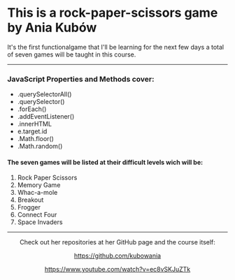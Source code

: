 <h1>This is a rock-paper-scissors game by Ania Kubów</h1>

It's the first functionalgame that I'll be learning for the next few days a total of seven games will be taught in this course.
<hr>
<div>
<h3>JavaScript Properties and Methods cover:</h3>
<ul>
  <li>.querySelectorAll()
  <li>.querySelector()
  <li>.forEach()
  <li>.addEventListener()
  <li>.innerHTML
  <li>e.target.id
  <li>.Math.floor()
  <li>.Math.random()
</ul>
</div>
<h4>The seven games will be listed at their difficult levels wich will be:</h4>
<ol>
  <li>Rock Paper Scissors
  <li>Memory Game
  <li>Whac-a-mole
  <li>Breakout
  <li>Frogger
  <li>Connect Four
  <li>Space Invaders
</ol>

<div>
<hr>
<div align= "center">
Check out her repositories at her GitHub page and the course itself:


<a>https://github.com/kubowania</a>

<a>https://www.youtube.com/watch?v=ec8vSKJuZTk</a>
</div>
